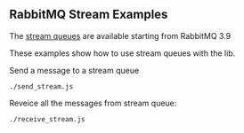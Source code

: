 RabbitMQ Stream Examples 
---
The [stream queues](https://www.rabbitmq.com/streams.html) are available starting from RabbitMQ 3.9

These examples show how to use stream queues with the lib.

Send a message to a stream queue
```
./send_stream.js   
```

Reveice all the messages from stream queue:
```
./receive_stream.js 
```